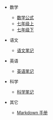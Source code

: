 - 数学

  - [数学公式](math/note.md)
  - [七年级上](math/7a.md)
  - [七年级下](math/7b.md)

- 语文
  - [语文笔记](chinese/note.md)
- 英语
  - [英语笔记](english/note.md)
- 科学
  - [科学笔记](science/note.md)
- 其它
  <!-- - [7788 食材网](other/7788sc.md) -->
  - [Markdown 手册](other/markdown.md)
